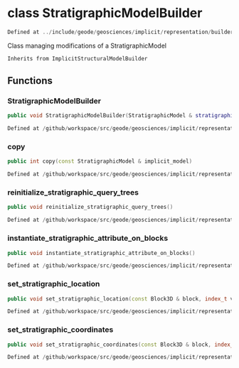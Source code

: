 # class StratigraphicModelBuilder

```cpp
Defined at ../include/geode/geosciences/implicit/representation/builder/stratigraphic_model_builder.h#43
```

 Class managing modifications of a StratigraphicModel



```cpp
Inherits from ImplicitStructuralModelBuilder
```



## Functions

### StratigraphicModelBuilder

```cpp
public void StratigraphicModelBuilder(StratigraphicModel & stratigraphic_model_)
```

```cpp
Defined at /github/workspace/src/geode/geosciences/implicit/representation/builder/stratigraphic_model_builder.cpp#35
```

### copy

```cpp
public int copy(const StratigraphicModel & implicit_model)
```

```cpp
Defined at /github/workspace/src/geode/geosciences/implicit/representation/builder/stratigraphic_model_builder.cpp#42
```

### reinitialize_stratigraphic_query_trees

```cpp
public void reinitialize_stratigraphic_query_trees()
```

```cpp
Defined at /github/workspace/src/geode/geosciences/implicit/representation/builder/stratigraphic_model_builder.cpp#50
```

### instantiate_stratigraphic_attribute_on_blocks

```cpp
public void instantiate_stratigraphic_attribute_on_blocks()
```

```cpp
Defined at /github/workspace/src/geode/geosciences/implicit/representation/builder/stratigraphic_model_builder.cpp#56
```

### set_stratigraphic_location

```cpp
public void set_stratigraphic_location(const Block3D & block, index_t vertex_id, Point2D value)
```

```cpp
Defined at /github/workspace/src/geode/geosciences/implicit/representation/builder/stratigraphic_model_builder.cpp#63
```

### set_stratigraphic_coordinates

```cpp
public void set_stratigraphic_coordinates(const Block3D & block, index_t vertex_id, const StratigraphicPoint3D & value)
```

```cpp
Defined at /github/workspace/src/geode/geosciences/implicit/representation/builder/stratigraphic_model_builder.cpp#70
```



